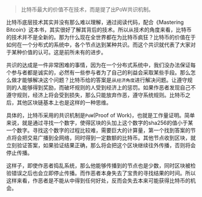 > 比特币最大的价值不在技术，而是提了出PoW共识机制。

比特币底层技术其实并没有那么难以理解，通过阅读代码，配合《Mastering Bitcoin》这本书，其实很好了解其背后的技术。所以从技术的角度来看，比特币的技术并不是全新的。那为什么现在全世界都在为比特币疯狂？比特币的价值在于如何在一个分布式的系统中，各个节点达到某种共识。而这个共识就代表了大家对于某种价值的认可。这是前所未有的进步。

共识的达成是一件非常困难的事情，因为在一个分布式系统中，我们没办法保证每个参与者都是诚实的，必然有一些参与者为了自己的利益会采取某些手段。那么怎么做才能够解决这个问题？比特币给的答案是从`经济角度`进行解决问题。让遵守规则的人能够得到奖励，而破坏规则的人受到经济上的惩罚。如果作恶者发现自己不遵守规则，经济上将会受到损失，那么只能放弃作恶，遵守系统规则。比特币之后，其他区块链基本上也是这样的一种思维。

具体的，比特币采用的共识机制是`PoW`(Proof of Work)，也就是工作量证明。简单来说，就是通过寻找一个数字，使得区块的头加上这个数字的sha256的值小于某一个数字。寻找这个数字的过程比较难，需要巨大的计算量，第一个找到答案的节点将会把交易广播到全网络，同时得到一定数额的比特币。其他节点收到区块，就立刻验证答案，如果验证结果正确，那么将会把这个区块继续往外传播，否则将会停止传播。

这样子，即使作恶者捣乱系统，那么他能够传播到的节点也是少数，同时区块被检验错误之后也会立即停止传播。而作恶者本身失去了宝贵的寻找结果的时间。所以这样来看，作恶者是不能从中得到任何好处，反而会失去本来可能获得比特币的机会。

